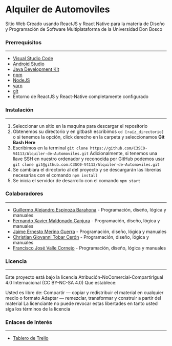 # Alquiler de Automoviles
Sitio Web Creado usando ReactJS y React Native para la materia de Diseño y Programación de Software Multiplataforma de la Universidad Don Bosco

### Prerrequisitos
------------
- [Visual Studio Code](https://code.visualstudio.com/ "Visual Studio Code")
- [Android Studio](https://developer.android.com/studio "Android Studio")
- [Java Development Kit](https://www.oracle.com/java/technologies/javase/javase-jdk8-downloads.html "Java Development Kit")
- [npm](https://docs.npmjs.com/ "npm")
- [NodeJS](https://nodejs.org/ "NodeJS")
- [yarn](https://classic.yarnpkg.com/en/docs/install/#windows-stable "yarn")
- [git](https://git-scm.com/ "git")
- Entorno de ReactJS y React-Native completamente configurado

### Instalación
------------
1. Seleccionar un sitio en la maquina para descargar el repositorio
2. Obtenemos su directorio y en gitbash escribimos `cd [raíz_directorio]` o si tenemos la opción, click derecho en la carpeta y seleccionamos **Git Bash Here**
3. Escribimos en la terminal `git clone https://github.com/C3SC0-V4113/Alquiler-de-Automoviles.git`
Adicionalmente, si tenemos una llave SSH en nuestro ordenador y reconocida por GitHub podemos usar `git clone git@github.com:C3SC0-V4113/Alquiler-de-Automoviles.git`
4. Se cambiara el directorio al del proyecto y se descargarán las librerias necesarias con el comando `npm install`
5. Se inicia el servidor de desarrollo con el comando `npm start`

### Colaboradores
------------
- [Guillermo Alejandro Espinoza Barahona](https://github.com/DerpyWhooves "Guillermo Alejandro Espinoza Barahona") - Programación, diseño, lógica y manuales
- [Fernando Xavier Maldonado Canjura](https://github.com/XavierCanjura "Fernando Xavier Maldonado Canjura") - Programación, diseño, lógica y manuales
- [Jaime Ernesto Merino Guerra](https://github.com/MJames095 "Jaime Ernesto Merino Guerra") - Programación, diseño, lógica y manuales
- [Christian Giovanni Tobar Cerón](https://github.com/Cgeov "Christian Giovanni Tobar Cerón") - Programación, diseño, lógica y manuales
- [Francisco José Valle Cornejo](https://github.com/C3SC0-V4113 "Francisco José Valle Cornejo") - Programación, diseño, lógica y manuales


### Licencia
------------
Este proyecto está bajo la licencia Atribución-NoComercial-CompartirIgual 4.0 Internacional (CC BY-NC-SA 4.0) Que establece:

Usted es libre de: Compartir — copiar y redistribuir el material en cualquier medio o formato Adaptar — remezclar, transformar y construir a partir del material La licenciante no puede revocar estas libertades en tanto usted siga los términos de la licencia
### Enlaces de Interés
------------
- [Tablero de Trello](https://trello.com/b/yhPdXO9S "Tablero de Trello")